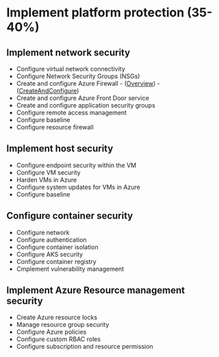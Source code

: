 # Implement platform protection (35-40%) 

## Implement network security 

- Configure virtual network connectivity 
- Configure Network Security Groups (NSGs) 
- Create and configure Azure Firewall - ([Overview](https://docs.microsoft.com/en-us/azure/firewall/overview)) - ([CreateAndConfigure](https://docs.microsoft.com/en-us/azure/firewall/tutorial-firewall-deploy-portal))
- Create and configure Azure Front Door service 
- Create and configure application security groups 
- Configure remote access management 
- Configure baseline 
- Configure resource firewall 

## Implement host security 

- Configure endpoint security within the VM 
- Configure VM security 
- Harden VMs in Azure 
- Configure system updates for VMs in Azure 
- Configure baseline 

## Configure container security 

- Configure network  
- Configure authentication 
- Configure container isolation 
- Configure AKS security 
- Configure container registry 
- Cmplement vulnerability management 

## Implement Azure Resource management security 

- Create Azure resource locks 
- Manage resource group security 
- Configure Azure policies  
- Configure custom RBAC roles 
- Configure subscription and resource permission
